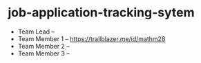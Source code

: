 # job-application-tracking-sytem

- Team Lead – 
- Team Member 1 – https://trailblazer.me/id/mathm28
- Team Member 2 –
- Team Member 3 –


